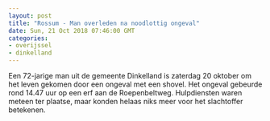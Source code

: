 ```yaml
---
layout: post
title: "Rossum - Man overleden na noodlottig ongeval"
date: Sun, 21 Oct 2018 07:46:00 GMT
categories: 
- overijssel 
- dinkelland 
---
```


Een 72-jarige man uit de gemeente Dinkelland is zaterdag 20 oktober om het leven gekomen door een ongeval met een shovel. Het ongeval gebeurde rond 14.47 uur op een erf aan de Roepenbeltweg. Hulpdiensten waren meteen ter plaatse, maar konden helaas niks meer voor het slachtoffer betekenen.
